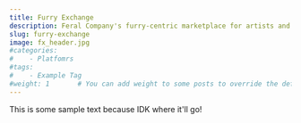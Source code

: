 ```yaml
---
title: Furry Exchange
description: Feral Company's furry-centric marketplace for artists and dealers alike.
slug: furry-exchange
image: fx_header.jpg
#categories:
#    - Platfomrs
#tags:
#    - Example Tag
#weight: 1       # You can add weight to some posts to override the default sorting (date descending)
---
```


This is some sample text because IDK where it'll go!